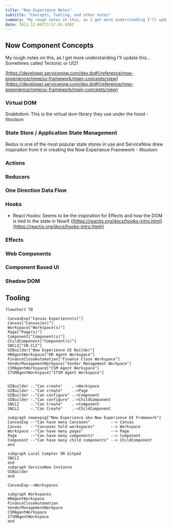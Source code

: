 ```yaml
---
title: "Now Experience Notes"
subtitle: "Concepts, Tooling, and other notes"
summary: "My rough notes on this, as I get more understanding I'll update this... Sometimes called Tectonic or UI21"
date: 2021-12-06T21:57:01.930Z
---
```


## Now Component Concepts

My rough notes on this, as I get more understanding I'll update this... Sometimes called Tectonic or UI21

[https://developer.servicenow.com/dev.do#!/reference/now-experience/rome/ui-framework/main-concepts/view](https://developer.servicenow.com/dev.do#!/reference/now-experience/rome/ui-framework/main-concepts/view)

### Virtual DOM
 Snabbdom: This is the virtual dom library they use under the hood - tltoulson
 ### State Store / Application State Management
 Redux is one of the most popular state stores in use and ServiceNow drew inspiration from it in creating the Now Experience Framework - tltoulson
 
 ### Actions
 ### Reducers
### One Direction Data Flow
### Hooks
-   React Hooks: Seems to be the inspiration for Effects and how the DOM is tied to the state in NowX ([https://reactjs.org/docs/hooks-intro.html](https://reactjs.org/docs/hooks-intro.html))
### Effects
### Web Components
### Component Based UI
### Shadow DOM

## Tooling

```mermaid
flowchart TB

 CanvasExp["Canvas Experience(s)"]
 Canvas["Canvas(es)"]
 Workspace["Workspace(s)"]
 Page["Page(s)"]
 Component["Component(s)"]
 ChildComponent["Component(s)"]
 SNCLI["SN CLI"]
 UIBuilder["Now Experience UI Builder"]
 HRAgentWorkspace["HR Agent Workspace"]
 FinanceCloseAutomation["Finance Close Workspace"]
 VendorManagementWorkpace["Vendor Management Workpace"]
 CSMAgentWorkspace["CSM Agent Workspace"]
 ITSMAgentWorkspace["ITSM Agent Workspace"]
 

 UIBuilder -."Can create"    .->Workspace
 UIBuilder -."Can create"    .->Page
 UIBuilder -."Can configure" .->Component
 UIBuilder -."Can configure" .->ChildComponent
 SNCLI     -."Can Create"    .->Component
 SNCLI     -."Can Create"    .->ChildComponent

 subgraph nowexpsg["Now Experience aka Now Experience UI Framework"]
 CanvasExp --"Can have many Canvases"         --> Canvas
 Canvas    --"Canvases hold workspaces"       --> Workspace
 Workspace --"Can have many pages"            --> Page
 Page      --"Can have many components"       --> Component
 Component --"Can have many child components" --> ChildComponent
 end
 
 subgraph Local Compter OR Gitpod
 SNCLI
 end
 subgraph ServiceNow Instance
 UIBuilder
 end
 
 CanvasExp-->Workspaces
 
 subgraph Workspaces
 HRAgentWorkspace
 FinanceCloseAutomation
 VendorManagementWorkpace
 CSMAgentWorkspace
 ITSMAgentWorkspace
 end
```